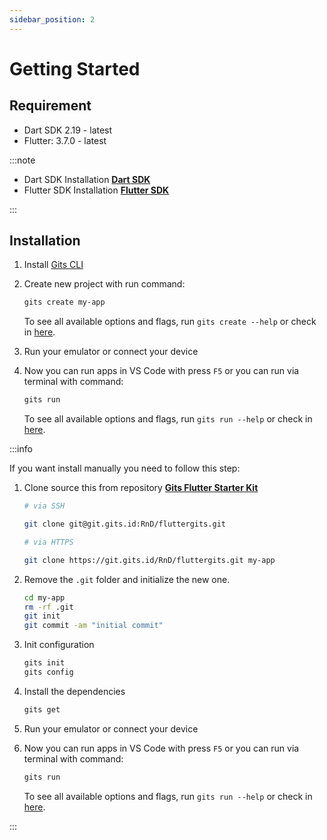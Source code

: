 ```yaml
---
sidebar_position: 2
---
```


# Getting Started

## Requirement

- Dart SDK 2.19 - latest
- Flutter: 3.7.0 - latest

:::note

- Dart SDK Installation **[Dart SDK](https://dart.dev/get-dart)**
- Flutter SDK Installation **[Flutter SDK](https://docs.flutter.dev/development/tools/sdk/releases?tab=macos)**

:::

## Installation

1. Install [Gits CLI](../gits_cli/started)
2. Create new project with run command:

    ```bash
    gits create my-app
    ```

    To see all available options and flags, run `gits create --help` or check in [here](../gits_cli/project/create).
3. Run your emulator or connect your device
4. Now you can run apps in VS Code with press `F5` or you can run via terminal with command:

     ```bash
    gits run
    ```

    To see all available options and flags, run `gits run --help` or check in [here](../gits_cli/project/run).

:::info

If you want install manually you need to follow this step:

1. Clone source this from repository **[Gits Flutter Starter Kit](https://git.gits.id/RnD/fluttergits)**

    ```bash
    # via SSH

    git clone git@git.gits.id:RnD/fluttergits.git

    # via HTTPS

    git clone https://git.gits.id/RnD/fluttergits.git my-app
    ```

2. Remove the `.git` folder and initialize the new one.

    ```bash
    cd my-app
    rm -rf .git 
    git init
    git commit -am "initial commit"
    ```

3. Init configuration

    ```bash
    gits init
    gits config
    ```

4. Install the dependencies

    ```bash
    gits get
    ```

5. Run your emulator or connect your device
6. Now you can run apps in VS Code with press `F5` or you can run via terminal with command:

     ```bash
    gits run
    ```

    To see all available options and flags, run `gits run --help` or check in [here](../gits_cli/project/run).

:::
